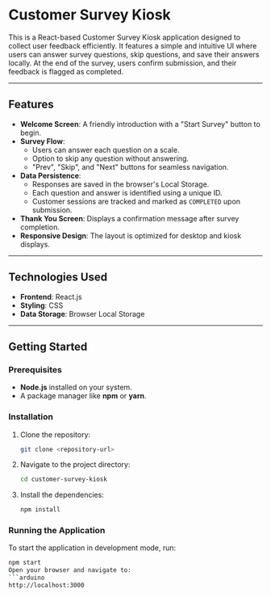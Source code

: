 # Customer Survey Kiosk

This is a React-based Customer Survey Kiosk application designed to collect user feedback efficiently. It features a simple and intuitive UI where users can answer survey questions, skip questions, and save their answers locally. At the end of the survey, users confirm submission, and their feedback is flagged as completed.

---

## Features

- **Welcome Screen**: A friendly introduction with a "Start Survey" button to begin.
- **Survey Flow**:
  - Users can answer each question on a scale.
  - Option to skip any question without answering.
  - "Prev", "Skip", and "Next" buttons for seamless navigation.
- **Data Persistence**:
  - Responses are saved in the browser's Local Storage.
  - Each question and answer is identified using a unique ID.
  - Customer sessions are tracked and marked as `COMPLETED` upon submission.
- **Thank You Screen**: Displays a confirmation message after survey completion.
- **Responsive Design**: The layout is optimized for desktop and kiosk displays.

---

## Technologies Used

- **Frontend**: React.js
- **Styling**: CSS
- **Data Storage**: Browser Local Storage

---

## Getting Started

### Prerequisites

- **Node.js** installed on your system.
- A package manager like **npm** or **yarn**.

### Installation

1. Clone the repository:
   ```bash
   git clone <repository-url>
2. Navigate to the project directory:
   ```bash
   cd customer-survey-kiosk
3. Install the dependencies:
   ```bash
   npm install
### Running the Application
To start the application in development mode, run:
```bash
npm start
Open your browser and navigate to:
```arduino
http://localhost:3000


